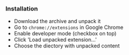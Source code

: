 ### Installation

* Download the archive and unpack it
* Go to `chrome://extensions` in Google Chrome
* Enable developer mode (checkbox on top)
* Click 'Load unpacked extension...'
* Choose the diectory with unpacked content
